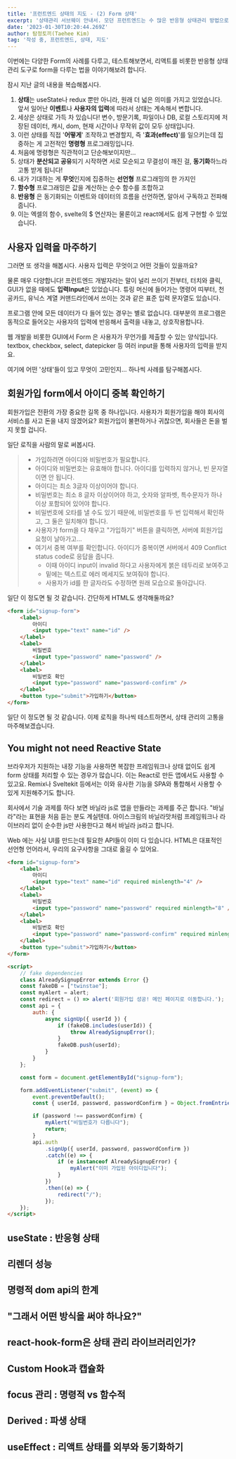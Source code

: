 ```yaml
---
title: '프런트엔드 상태의 지도 - (2) Form 상태'
excerpt: '상태관리 서브웨이 안내서. 모던 프런트엔드는 수 많은 반응형 상태관리 방법으로 넘쳐나고 있습니다. 어떤 대안들이 있으며, 뭐가 다른 걸까요?'
date: '2023-01-30T10:20:44.269Z'
author: 탐정토끼(Taehee Kim)
tag: '작성 중, 프런트엔드, 상태, 지도'
---
```


이번에는 다양한 Form의 사례를 다루고, 테스트해보면서, 리액트를 비롯한 반응형 상태 관리 도구로 form을 다루는 법을 이야기해보려 합니다.

잠시 지난 글의 내용을 복습해봅시다.

1. **상태**는 useState나 redux 뿐만 아니라, 원래 더 넓은 의미를 가지고 있었습니다. 앞서 일어난 **이벤트**나 **사용자의 입력**에 따라서 상태는 계속해서 변합니다.
2. 세상은 상태로 가득 차 있습니다! 변수, 방문기록, 파일이나 DB, 로컬 스토리지에 저장된 데이터, 캐시, dom, 현재 시간이나 무작위 값이 모두 상태입니다.
3. 이런 상태를 직접 '**어떻게**' 조작하고 변경할지, 즉 '**효과(effect)**'를 일으키는데 집중하는 게 고전적인 **명령형** 프로그래밍입니다.
4. 처음에 명령형은 직관적이고 단순해보이지만...
5. 상태가 **분산되고 공유**되기 시작하면 서로 모순되고 무결성이 깨진 걸, **동기화**하느라 고통 받게 됩니다!
6. 내가 기대하는 게 **무엇**인지에 집중하는 **선언형** 프로그래밍의 한 가지인
7. **함수형** 프로그래밍은 값을 계산하는 순수 함수를 조합하고
8. **반응형** 은 동기화되는 이벤트와 데이터의 흐름을 선언하면, 알아서 구독하고 전파해줍니다.
9. 이는 엑셀의 함수, svelte의 $ 연산자는 물론이고 react에서도 쉽게 구현할 수 있었습니다.

## 사용자 입력을 마주하기

그러면 또 생각을 해봅시다. 사용자 입력은 무엇이고 어떤 것들이 있을까요?

물론 매우 다양합니다! 프런트엔드 개발자라는 말이 널리 쓰이기 전부터, 터치와 클릭, GUI가 없을 때에도 **입력Input**은 있었습니다. 튜링 머신에 들어가는 명령어 띠부터, 천공카드, 유닉스 계열 커맨드라인에서 쓰이는 것과 같은 표준 입력 문자열도 있습니다.

프로그램 안에 모든 데이터가 다 들어 있는 경우는 별로 없습니다. 대부분의 프로그램은 동적으로 들어오는 사용자의 입력에 반응해서 출력을 내놓고, 상호작용합니다.

웹 개발을 비롯한 GUI에서 Form 은 사용자가 무언가를 제출할 수 있는 양식입니다. textbox, checkbox, select, datepicker 등 여러 input을 통해 사용자의 입력을 받지요.

여기에 어떤 '상태'들이 있고 무엇이 고민인지... 하나씩 사례를 탐구해봅시다.

## 회원가입 form에서 아이디 중복 확인하기

회원가입은 전환의 가장 중요한 길목 중 하나입니다. 사용자가 회원가입을 해야 회사의 서비스를 사고 돈을 내지 않겠어요? 회원가입이 불편하거나 귀찮으면, 회사들은 돈을 벌지 못할 겁니다.

일단 로직을 사람의 말로 써봅시다.

> - 가입하려면 아이디와 비밀번호가 필요합니다.
> - 아이디와 비밀번호는 유효해야 합니다. 아이디를 입력하지 않거나, 빈 문자열이면 안 됩니다.
> - 아이디는 최소 3글자 이상이어야 합니다.
> - 비밀번호는 최소 8 글자 이상이어야 하고, 숫자와 알파벳, 특수문자가 하나 이상 포함되어 있어야 합니다.
> - 비밀번호에 오타를 낼 수도 있기 때문에, 비밀번호를 두 번 입력해서 확인하고, 그 둘은 일치해야 합니다.
> - 사용자가 form을 다 채우고 "가입하기" 버튼을 클릭하면, 서버에 회원가입 요청이 날아가고...
> - 여기서 중복 여부를 확인합니다. 아이디가 중복이면 서버에서 409 Conflict status code로 응답을 줍니다.
>   - 이때 아이디 input이 invalid 하다고 사용자에게 붉은 테두리로 보여주고
> 	- 밑에는 텍스트로 에러 메세지도 보여줘야 합니다.
>   - 사용자가 id를 한 글자라도 수정하면 원래 모습으로 돌아갑니다.

일단 이 정도면 될 것 같습니다. 간단하게 HTML도 생각해둘까요?

```html
<form id="signup-form">
	<label>
		아이디
		<input type="text" name="id" />
	</label>
	<label>
		비밀번호
		<input type="password" name="password" />
	</label>
	<label>
		비밀번호 확인
		<input type="password" name="password-confirm" />
	</label>
	<button type="submit">가입하기</button>
</form>
```

일단 이 정도면 될 것 같습니다. 이제 로직을 하나씩 테스트하면서, 상태 관리의 고통을 마주해보겠습니다.

## You might not need Reactive State

브라우저가 지원하는 내장 기능을 사용하면 복잡한 프레임워크나 상태 없이도 쉽게 form 상태를 처리할 수 있는 경우가 많습니다. 이는 React로 만든 앱에서도 사용할 수 있고요. Remix나 Sveltekit 등에서는 이와 유사한 기능을 SPA와 통합해서 사용할 수 있게 지원해주기도 합니다.

회사에서 기술 과제를 하다 보면 바닐라 js로 앱을 만들라는 과제를 주곤 합니다. "바닐라"라는 표현을 처음 듣는 분도 계실텐데. 아이스크림의 바닐라맛처럼 프레임워크나 라이브러리 없이 순수한 js만 사용한다고 해서 바닐라 js라고 합니다.

Web 에는 사실 UI를 만드는데 필요한 API들이 이미 다 있습니다. HTML은 대표적인 선언형 언어라서, 우리의 요구사항을 그대로 옮길 수 있어요.

```html
<form id="signup-form">
	<label>
		아이디
		<input type="text" name="id" required minlength="4" />
	</label>
	<label>
		비밀번호
		<input type="password" name="password" required minlength="8" />
	</label>
	<label>
		비밀번호 확인
		<input type="password" name="password-confirm" required minlength="8" />
	</label>
	<button type="submit">가입하기</button>
</form>

<script>
	// fake dependencies
	class AlreadySignupError extends Error {}
	const fakeDB = ["twinstae"];
	const myAlert = alert;
	const redirect = () => alert('회원가입 성공! 메인 페이지로 이동합니다.');
	const api = {
		auth: {
			async signUp({ userId }) {
				if (fakeDB.includes(userId)) {
					throw AlreadySignupError();
				}
				fakeDB.push(userId);
			}
		}
	};

	const form = document.getElementById("signup-form");

	form.addEventListener("submit", (event) => {
		event.preventDefault();
		const { userId, password, passwordConfirm } = Object.fromEntries(new FormData(form));

		if (password !== passwordConfirm) {
			myAlert("비밀번호가 다릅니다");
			return;
		}
		api.auth
			.signUp({ userId, password, passwordConfirm })
			.catch((e) => {
				if (e instanceof AlreadySignupError) {
					myAlert("이미 가입된 아이디입니다");
				}
			})
			.then((e) => {
				redirect("/");
			});
	});
</script>
```

## useState : 반응형 상태

## 리렌더 성능


## 명령적 dom api의 한계

## "그래서 어떤 방식을 써야 하나요?"

## react-hook-form은 상태 관리 라이브러리인가?

## Custom Hook과 캡슐화

## focus 관리 : 명령적 vs 함수적

## Derived : 파생 상태

## useEffect : 리액트 상태를 외부와 동기화하기
